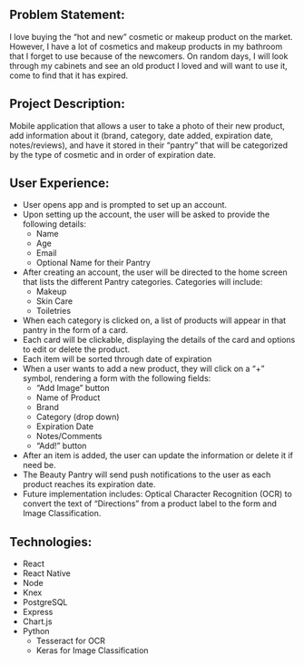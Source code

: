 ## Problem Statement: 

I love buying the “hot and new” cosmetic or makeup product on the market. However, I have a lot of cosmetics and makeup products in my bathroom that I forget to use because of the newcomers. On random days, I will look through my cabinets and see an old product I loved and will want to use it, come to find that it has expired. 

## Project Description:

Mobile application that allows a user to take a photo of their new product, add information about it (brand, category, date added, expiration date, notes/reviews), and have it stored in their “pantry” that will be categorized by the type of cosmetic and in order of expiration date.

## User Experience:

* User opens app and is prompted to set up an account.
* Upon setting up the account, the user will be asked to provide the following details:
    * Name
    * Age
    * Email
    * Optional Name for their Pantry
* After creating an account, the user will be directed to the home screen that lists the different Pantry categories. Categories will include:
    * Makeup
    * Skin Care
    * Toiletries
* When each category is clicked on, a list of products will appear in that pantry in the form of a card.
* Each card will be clickable, displaying the details of the card and options to edit or delete the product.
* Each item will be sorted through date of expiration
* When a user wants to add a new product, they will click on a “+” symbol, rendering a form with the following fields:
    * “Add Image” button
    * Name of Product
    * Brand
    * Category (drop down)
    * Expiration Date
    * Notes/Comments
    * “Add!” button
* After an item is added, the user can update the information or delete it if need be.
* The Beauty Pantry will send push notifications to the user as each product reaches its expiration date.
* Future implementation includes: Optical Character Recognition (OCR) to convert the text of “Directions” from a product label to the form and Image Classification.


## Technologies:

* React
* React Native
* Node
* Knex
* PostgreSQL
* Express
* Chart.js
* Python 
    * Tesseract for OCR 
    * Keras for Image Classification




